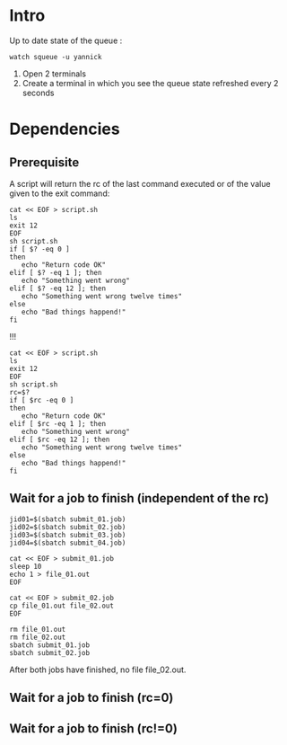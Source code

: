 # Intro

Up to date state of the queue :
```
watch squeue -u yannick
```

1. Open 2 terminals
2. Create a terminal in which you see the queue state refreshed every 2 seconds

# Dependencies

## Prerequisite
A script will return the rc of the last command executed or of the value
given to the exit command:

```
cat << EOF > script.sh
ls
exit 12
EOF
sh script.sh
if [ $? -eq 0 ]
then
   echo "Return code OK"
elif [ $? -eq 1 ]; then
   echo "Something went wrong"
elif [ $? -eq 12 ]; then
   echo "Something went wrong twelve times"
else
   echo "Bad things happend!"
fi
```

!!!

```
cat << EOF > script.sh
ls
exit 12
EOF
sh script.sh
rc=$?
if [ $rc -eq 0 ]
then
   echo "Return code OK"
elif [ $rc -eq 1 ]; then
   echo "Something went wrong"
elif [ $rc -eq 12 ]; then
   echo "Something went wrong twelve times"
else
   echo "Bad things happend!"
fi
```

## Wait for a job to finish (independent of the rc)

```
jid01=$(sbatch submit_01.job)
jid02=$(sbatch submit_02.job)
jid03=$(sbatch submit_03.job)
jid04=$(sbatch submit_04.job)
```

```
cat << EOF > submit_01.job
sleep 10
echo 1 > file_01.out
EOF
```

```
cat << EOF > submit_02.job
cp file_01.out file_02.out
EOF
```

```
rm file_01.out
rm file_02.out
sbatch submit_01.job
sbatch submit_02.job
```

After both jobs have finished, no file file_02.out.


## Wait for a job to finish (rc=0)
## Wait for a job to finish (rc!=0)
